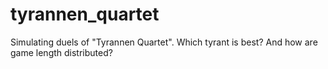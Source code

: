 # tyrannen_quartet
Simulating duels of "Tyrannen Quartet". Which tyrant is best? And how are game length distributed?
